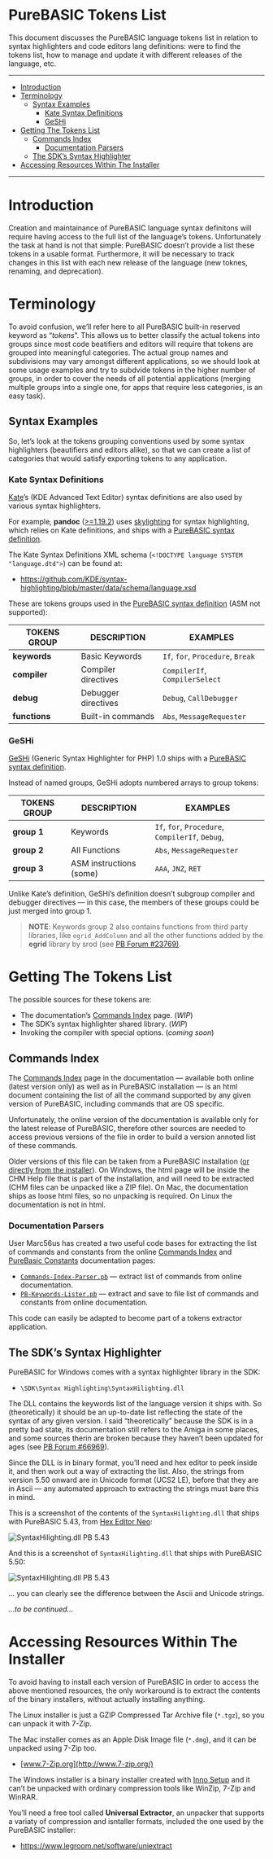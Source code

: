 PureBASIC Tokens List
=====================

This document discusses the PureBASIC language tokens list in relation to syntax highlighters and code editors lang definitions: were to find the tokens list, how to manage and update it with different releases of the language, etc.

------------------------------------------------------------------------

<!-- #toc -->
-   [Introduction](#introduction)
-   [Terminology](#terminology)
    -   [Syntax Examples](#syntax-examples)
        -   [Kate Syntax Definitions](#kate-syntax-definitions)
        -   [GeSHi](#geshi)
-   [Getting The Tokens List](#getting-the-tokens-list)
    -   [Commands Index](#commands-index)
        -   [Documentation Parsers](#documentation-parsers)
    -   [The SDK’s Syntax Highlighter](#the-sdks-syntax-highlighter)
-   [Accessing Resources Within The Installer](#accessing-resources-within-the-installer)

<!-- /toc -->

------------------------------------------------------------------------

Introduction
============

Creation and maintainance of PureBASIC language syntax definitons will require having access to the full list of the language’s tokens. Unfortunately the task at hand is not that simple: PureBASIC doesn’t provide a list these tokens in a usable format. Furthermore, it will be necessary to track changes in this list with each new release of the language (new toknes, renaming, and deprecation).

Terminology
===========

To avoid confusion, we’ll refer here to all PureBASIC built-in reserved keyword as “*tokens*”. This allows us to better classify the actual tokens into groups since most code beatifiers and editors will require that tokens are grouped into meaningful categories. The actual group names and subdivisions may vary amongst different applications, so we should look at some usage examples and try to subdvide tokens in the higher number of groups, in order to cover the needs of all potential applications (merging multiple groups into a single one, for apps that require less categories, is an easy task).

Syntax Examples
---------------

So, let’s look at the tokens grouping conventions used by some syntax highlighters (beautifiers and editors alike), so that we can create a list of categories that would satisfy exporting tokens to any application.

### Kate Syntax Definitions

[Kate](https://kate-editor.org/)’s (KDE Advanced Text Editor) syntax definitions are also used by various syntax highlighters.

For example, **pandoc** ([&gt;=1.19.2](https://github.com/jgm/pandoc/releases/tag/1.19.2)) uses [skylighting](https://github.com/jgm/skylighting) for syntax highlighting, which relies on Kate definitions, and ships with a [PureBASIC syntax definition](https://github.com/jgm/skylighting/blob/master/xml/purebasic.xml).

The Kate Syntax Definitions XML schema (`<!DOCTYPE language SYSTEM "language.dtd">`) can be found at:

-   <https://github.com/KDE/syntax-highlighting/blob/master/data/schema/language.xsd>

These are tokens groups used in the [PureBASIC syntax definition](https://github.com/KDE/syntax-highlighting/blob/master/data/syntax/purebasic.xml) (ASM not supported):

| TOKENS GROUP  | DESCRIPTION         | EXAMPLES                          |
|---------------|---------------------|-----------------------------------|
| **keywords**  | Basic Keywords      | `If`, `for`, `Procedure`, `Break` |
| **compiler**  | Compiler directives | `CompilerIf`, `CompilerSelect`    |
| **debug**     | Debugger directives | `Debug`, `CallDebugger`           |
| **functions** | Built-in commands   | `Abs`, `MessageRequester`         |

### GeSHi

[GeSHi](http://qbnz.com/highlighter/) (Generic Syntax Highlighter for PHP) 1.0 ships with a [PureBASIC syntax definition](https://github.com/GeSHi/geshi-1.0/blob/master/src/geshi/purebasic.php).

Instead of named groups, GeSHi adopts numbered arrays to group tokens:

| TOKENS GROUP | DESCRIPTION             | EXAMPLES                                         |
|--------------|-------------------------|--------------------------------------------------|
| **group 1**  | Keywords                | `If`, `for`, `Procedure`, `CompilerIf`, `Debug`, |
| **group 2**  | All Functions           | `Abs`, `MessageRequester`                        |
| **group 3**  | ASM instructions (some) | `AAA`, `JNZ`, `RET`                              |

Unlike Kate’s definition, GeSHi’s definition doesn’t subgroup compiler and debugger directives — in this case, the members of these groups could be just merged into group 1.

> **NOTE**: Keywords group 2 also contains functions from third party libraries, like `egrid_AddColumn` and all the other functions added by the **egrid** library by srod (see [PB Forum \#23769)](http://www.purebasic.fr/english/viewtopic.php?t=23769).

Getting The Tokens List
=======================

The possible sources for these tokens are:

-   The documentation’s [Commands Index](http://www.purebasic.com/documentation/) page. (*WIP*)
-   The SDK’s syntax highlighter shared library. (*WIP*)
-   Invoking the compiler with special options. (*coming soon*)

Commands Index
--------------

The [Commands Index](http://www.purebasic.com/documentation/) page in the documentation — available both online (latest version only) as well as in PureBASIC installation — is an html document containing the list of all the command supported by any given version of PureBASIC, including commands that are OS specific.

Unfortunately, the online version of the documentation is available only for the latest release of PureBASIC, therefore other sources are needed to access previous versions of the file in order to build a version annoted list of these commands.

Older versions of this file can be taken from a PureBASIC installation ([or directly from the installer](#accessing-resources-within-the-installer)). On Windows, the html page will be inside the CHM Help file that is part of the installation, and will need to be extracted (CHM files can be unpacked like a ZIP file). On Mac, the documentation ships as loose html files, so no unpacking is required. On Linux the documentation is not in html.

### Documentation Parsers

User Marc56us has created a two useful code bases for extracting the list of commands and constants from the online [Commands Index](http://www.purebasic.com/documentation/reference/commandindex.html) and [PureBasic Constants](http://www.purebasic.com/documentation/reference/pbconstants.html) documentation pages:

-   [`Commands-Index-Parser.pb`](./Commands-Index-Parser.pb) — extract list of commands from online documentation.
-   [`PB-Keywords-Lister.pb`](./PB-Keywords-Lister.pb) — extract and save to file list of commands and constants from online documentation.

This code can easily be adapted to become part of a tokens extractor application.

The SDK’s Syntax Highlighter
----------------------------

PureBASIC for Windows comes with a syntax highlighter library in the SDK:

-   `\SDK\Syntax Highlighting\SyntaxHilighting.dll`

The DLL contains the keywords list of the language version it ships with. So (theoretically) it should be an up-to-date list reflecting the state of the syntax of any given version. I said “theoretically” because the SDK is in a pretty bad state, its documentation still refers to the Amiga in some places, and some sources therin are broken because they haven’t been updated for ages (see [PB Forum \#66969](http://www.purebasic.fr/english/viewtopic.php?f=3&t=66969)).

Since the DLL is in binary format, you’ll need and hex editor to peek inside it, and then work out a way of extracting the list. Also, the strings from version 5.50 onward are in Unicode format (UCS2 LE), before that they are in Ascii — any automated approach to extracting the strings must bare this in mind.

This is a screenshot of the contents of the `SyntaxHilighting.dll` that ships with PureBASIC 5.43, from [Hex Editor Neo](https://www.hhdsoftware.com/hex-editor):

![SyntaxHilighting.dll PB 5.43](./SyntaxHilighting.dll_PB543.png "Hex Editor Neo screenshot of 'SyntaxHilighting.dll' from PureBASIC 5.43")

And this is a screenshot of `SyntaxHilighting.dll` that ships with PureBASIC 5.50:

![SyntaxHilighting.dll PB 5.43](./SyntaxHilighting.dll_PB550.png "Hex Editor Neo screenshot of 'SyntaxHilighting.dll' from PureBASIC 5.50")

… you can clearly see the difference between the Ascii and Unicode strings.

*…to be continued…*

Accessing Resources Within The Installer
========================================

To avoid having to install each version of PureBASIC in order to access the above mentioned resources, the only workaround is to extract the contents of the binary installers, without actually installing anything.

The Linux installer is just a GZIP Compressed Tar Archive file (`*.tgz`), so you can unpack it with 7-Zip.

The Mac installer comes as an Apple Disk Image file (`*.dmg`), and it can be unpacked using 7-Zip too.

-   [www.7-Zip.org](http://www.7-zip.org/)

The Windows installer is a binary installer created with [Inno Setup](http://www.jrsoftware.org/isinfo.php) and it can’t be unpacked with ordinary compression tools like WinZip, 7-Zip and WinRAR.

You’ll need a free tool called **Universal Extractor**, an unpacker that supports a variaty of compression and isntaller formats, included the one used by the PureBASIC installer:

-   <https://www.legroom.net/software/uniextract>

